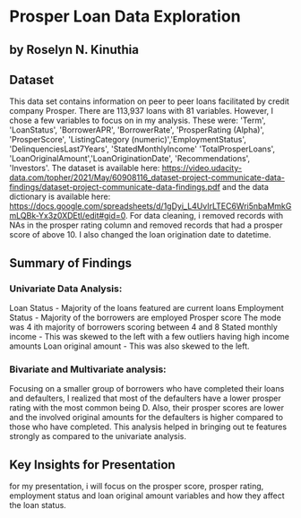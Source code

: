 # Prosper Loan Data Exploration
## by Roselyn N. Kinuthia


## Dataset

This data set contains information on peer to peer loans facilitated by credit company Prosper. There are 113,937 loans with 81 variables. However, I chose a few variables to focus on in my analysis. These were: 'Term', 'LoanStatus', 'BorrowerAPR', 'BorrowerRate', 'ProsperRating (Alpha)', 'ProsperScore', 'ListingCategory (numeric)','EmploymentStatus', 'DelinquenciesLast7Years', 'StatedMonthlyIncome' 'TotalProsperLoans', 'LoanOriginalAmount','LoanOriginationDate', 'Recommendations', 'Investors'. The dataset is available here: https://video.udacity-data.com/topher/2021/May/60908116_dataset-project-communicate-data-findings/dataset-project-communicate-data-findings.pdf and the data dictionary is available here: https://docs.google.com/spreadsheets/d/1gDyi_L4UvIrLTEC6Wri5nbaMmkGmLQBk-Yx3z0XDEtI/edit#gid=0. For data cleaning, i removed records with NAs in the prosper rating column and removed records that had a prosper score of above 10. I also changed the loan origination date to datetime.




## Summary of Findings

### Univariate Data Analysis: 

Loan Status - Majority of the loans featured are current loans
Employment Status - Majority of the borrowers are employed
Prosper score  The mode was 4 ith majority of borrowers scoring between 4 and 8
Stated monthly income - This was skewed to the left with a few outliers having high income amounts
Loan original amount - This was also skewed to the left.

### Bivariate and Multivariate analysis:
Focusing on a smaller group of borrowers who have completed their loans and defaulters, I realized that most of the defaulters have a lower prosper rating with the most common being D. Also, their prosper scores are lower and the involved original amounts for the defaulters is higher compared to those who have completed. This analysis helped in bringing out te features strongly as compared to the univariate analysis.



## Key Insights for Presentation

for my presentation, i will focus on the prosper score, prosper rating, employment status and loan original amount variables and how they affect the loan status.
